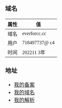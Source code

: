 <span  style="font-family: Simsun,serif; font-size: 17px; ">

### 域名

| 属性 | 值            |
| ------ | --------------- |
| 域名 | everforcc.cc  |
| 用户 | 718497737@ c4 |
| 时间 | 202211 3年    |

### 地址

- [我的备案](https://console.cloud.tencent.com/beian/manage/process/30166831762370860/review)
- [我的域名](https://console.cloud.tencent.com/domain/all-domain/all)
- [我的解析](https://console.cloud.tencent.com/cns/detail/everforcc.cc/records)

</span>